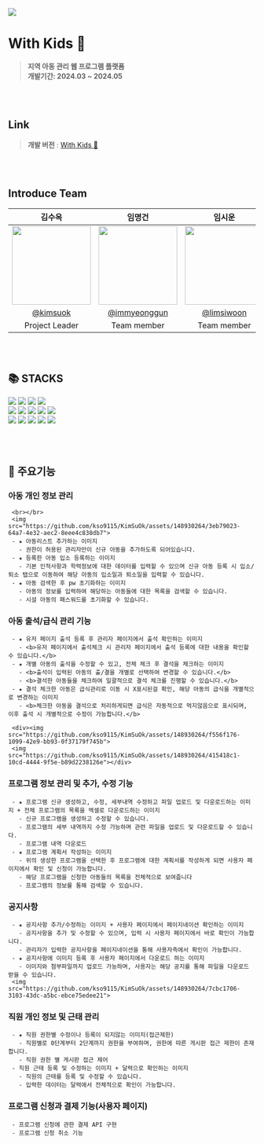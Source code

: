<div>
  <img src="https://capsule-render.vercel.app/api?type=waving&color=#F1C232&height=150&section=header" />

# With Kids 🐣

> **지역 아동 관리 웹 프로그램 플랫폼** <br/> **개발기간: 2024.03 ~ 2024.05**

<br></br>

## Link
> **개발 버전** : [With Kids 📝](http://3.35.135.209:3000) <br/>

<br></br>

## Introduce Team

|      김수옥       |          임명건         |       임시운         |                                                                                                               
| :------------------------------------------------------------------------------: | :---------------------------------------------------------------------------------------------------------------------------------------------------: | :---------------------------------------------------------------------------------------------------------------------------------------------------------------------------------------------------: | 
|   <img width="160px" src="이미지주소" />    |                      <img width="160px" src="이미지주소" />    |                   <img width="160px" src="이미지주소"/>   |
|   [@kimsuok](https://github.com/kso9115)   |    [@immyeonggun](https://github.com/img4029)  | [@limsiwoon](https://github.com/Limsiwoon)  |
| Project Leader | Team member | Team member |

<br></br>

## 📚 STACKS
<div> 
  <img src="https://img.shields.io/badge/java-007396?style=for-the-badge&logo=java&logoColor=white"> 
  <img src="https://img.shields.io/badge/spring-6DB33F?style=for-the-badge&logo=spring&logoColor=white"> 
  <img src="https://img.shields.io/badge/oracle-F80000?style=for-the-badge&logo=oracle&logoColor=white"> 
  <img src="https://img.shields.io/badge/mysql-4479A1?style=for-the-badge&logo=mysql&logoColor=white"> 
  <br>
  
  <img src="https://img.shields.io/badge/html5-E34F26?style=for-the-badge&logo=html5&logoColor=white"> 
  <img src="https://img.shields.io/badge/css-1572B6?style=for-the-badge&logo=css3&logoColor=white"> 
  <img src="https://img.shields.io/badge/javascript-F7DF1E?style=for-the-badge&logo=javascript&logoColor=black"> 
  <img src="https://img.shields.io/badge/react-61DAFB?style=for-the-badge&logo=react&logoColor=black"> 
  <img src="https://img.shields.io/badge/node.js-339933?style=for-the-badge&logo=Node.js&logoColor=white">
  <br>

  <img src="https://img.shields.io/badge/amazonaws-232F3E?style=for-the-badge&logo=amazonaws&logoColor=white"> 
  <img src="https://img.shields.io/badge/apache tomcat-F8DC75?style=for-the-badge&logo=apachetomcat&logoColor=white">
  <img src="https://img.shields.io/badge/github-181717?style=for-the-badge&logo=github&logoColor=white">
  <img src="https://img.shields.io/badge/git-F05032?style=for-the-badge&logo=git&logoColor=white">
  <img src="https://img.shields.io/badge/fontawesome-339AF0?style=for-the-badge&logo=fontawesome&logoColor=white">
  <br>
</div>

<br></br>

## 🔎 주요기능
### 아동 개인 정보 관리
     <br></br>
     <img src="https://github.com/kso9115/KimSuOk/assets/148930264/3eb79023-64a7-4e32-aec2-8eee4c838db7">
     - ★ 아동리스트 추가하는 이미지
       - 권한이 허용된 관리자만이 신규 아동을 추가하도록 되어있습니다.
     - ★ 등록한 아동 입소 등록하는 이미지
       - 기본 인적사항과 학력정보에 대한 데이터를 입력할 수 있으며 신규 아동 등록 시 입소/퇴소 탭으로 이동하여 해당 아동의 입소일과 퇴소일을 입력할 수 있습니다.
     - ★ 아동 검색한 후 pw 초기화하는 이미지
       - 아동의 정보를 입력하여 해당하는 아동들에 대한 목록을 검색할 수 있습니다.
       - 시설 아동의 패스워드를 초기화할 수 있습니다.
       
### 아동 출석/급식 관리 기능
     - ★ 유저 페이지 출석 등록 후 관리자 페이지에서 출석 확인하는 이미지
       - <b>유저 페이지에서 출석체크 시 관리자 페이지에서 출석 등록에 대한 내용을 확인할 수 있습니다.</b>
     - ★ 개별 아동의 출석을 수정할 수 있고, 전체 체크 후 결석을 체크하는 이미지
       - <b>출석이 입력된 아동의 출/결을 개별로 선택하여 변경할 수 있습니다.</b>
       - <b>결석한 아동들을 체크하여 일괄적으로 결석 체크를 진행할 수 있습니다.</b>
     - ★ 결석 체크한 아동은 급식관리로 이동 시 X표시된걸 확인, 해당 아동의 급식을 개별적으로 변경하는 이미지
       - <b>체크한 아동을 결석으로 처리하게되면 급식은 자동적으로 먹지않음으로 표시되며, 이후 출석 시 개별적으로 수정이 가능합니다.</b>

     <div><img src="https://github.com/kso9115/KimSuOk/assets/148930264/f556f176-1099-42e9-bb93-0f37179f745b">
     <img src="https://github.com/kso9115/KimSuOk/assets/148930264/415418c1-10cd-4444-9f5e-b89d2238126e"></div>

### 프로그램 정보 관리 및 추가, 수정 기능
     - ★ 프로그램 신규 생성하고, 수정, 세부내역 수정하고 파일 업로드 및 다운로드하는 이미지 + 전체 프로그램의 목록을 엑셀로 다운로드하는 이미지
       - 신규 프로그램을 생성하고 수정할 수 있습니다.
       - 프로그램의 세부 내역까지 수정 가능하며 관련 파일을 업로드 및 다운로드할 수 있습니다.
       - 프로그램 내역 다운로드
     - ★ 프로그램 계획서 작성하는 이미지
       - 위의 생성한 프로그램을 선택한 후 프로그램에 대한 계획서를 작성하게 되면 사용자 페이지에서 확인 및 신청이 가능합니다.
       - 해당 프로그램을 신청한 아동들의 목록을 전체적으로 보여줍니다
       - 프로그램의 정보를 통해 검색할 수 있습니다.
  
### 공지사항
     - ★ 공지사항 추가/수정하는 이미지 + 사용자 페이지에서 페이지네이션 확인하는 이미지
       - 공지사항을 추가 및 수정할 수 있으며, 입력 시 사용자 페이지에서 바로 확인이 가능합니다.
       - 관리자가 입력한 공지사항을 페이지네이션을 통해 사용자측에서 확인이 가능합니다.
     - ★ 공지사항에 이미지 등록 후 사용자 페이지에서 다운로드 하는 이미지
       - 이미지와 첨부파일까지 업로드 가능하며, 사용자는 해당 공지를 통해 파일을 다운로드 받을 수 있습니다.
     <img src="https://github.com/kso9115/KimSuOk/assets/148930264/7cbc1706-3103-43dc-a5bc-ebce75edee21">

### 직원 개인 정보 및 근태 관리
     - ★ 직원 권한별 수정이나 등록이 되지않는 이미지(접근제한)
       - 직원별로 0단계부터 2단계까지 권한을 부여하며, 권한에 따른 게시판 접근 제한이 존재합니다.
       - 직원 권한 별 게시판 접근 제어
     - 직원 근태 등록 및 수정하는 이미지 + 달력으로 확인하는 이미지
       - 직원의 근태를 등록 및 수정할 수 있습니다.
       - 입력한 데이터는 달력에서 전체적으로 확인이 가능합니다.
       
### 프로그램 신청과 결제 기능(사용자 페이지)
     - 프로그램 신청에 관한 결제 API 구현
     - 프로그램 신청 취소 기능


